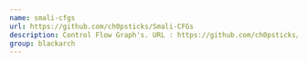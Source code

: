 ```yaml
---
name: smali-cfgs
url: https://github.com/ch0psticks/Smali-CFGs
description: Control Flow Graph's. URL : https://github.com/ch0psticks/Smali-CFGs Groups : blackarch blackarch-mobile blackarch-misc
group: blackarch
---
```


